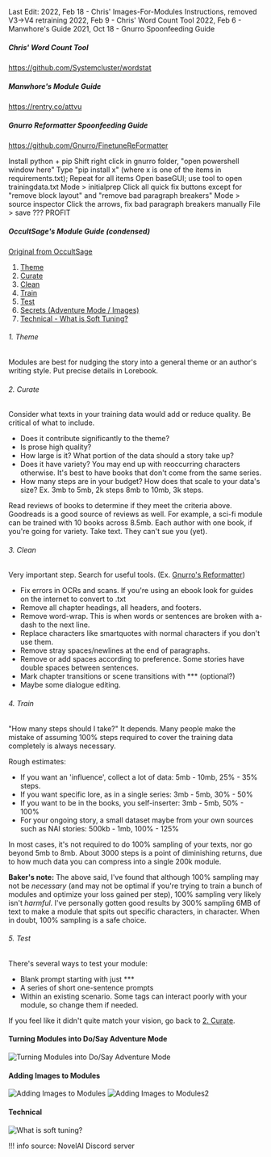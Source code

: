 Last Edit:
2022, Feb 18 - Chris' Images-For-Modules Instructions, removed V3->V4 retraining
2022, Feb 9 - Chris' Word Count Tool
2022, Feb 6 - Manwhore's Guide
2021, Oct 18 - Gnurro Spoonfeeding Guide

##### Chris' Word Count Tool
https://github.com/Systemcluster/wordstat

##### Manwhore's Module Guide
https://rentry.co/attvu

##### Gnurro Reformatter Spoonfeeding Guide
https://github.com/Gnurro/FinetuneReFormatter

Install python + pip
Shift right click in gnurro folder, "open powershell window here"
Type "pip install x" (where x is one of the items in requirements.txt); Repeat for all items
Open baseGUI; use tool to open trainingdata.txt
Mode > initialprep
Click all quick fix buttons except for "remove block layout" and "remove bad paragraph breakers"
Mode > source inspector
Click the arrows, fix bad paragraph breakers manually
File > save
???
PROFIT

##### OccultSage's Module Guide (condensed)
[Original from OccultSage](https://rentry.co/moduleguide)
1. [Theme](https://rentry.co/modguide#1-theme)
2. [Curate](https://rentry.co/modguide#2-curate)
3. [Clean](https://rentry.co/modguide#3-clean)
4. [Train](https://rentry.co/modguide#4-train)
5. [Test](https://rentry.co/modguide#5-test)
6. [Secrets (Adventure Mode / Images)](https://rentry.co/modguide#secrets)
7. [Technical - What is Soft Tuning?](https://rentry.co/modguide#technical)

###### 1. Theme
Modules are best for nudging the story into a general theme or an author's writing style. Put precise details in Lorebook.

###### 2. Curate
Consider what texts in your training data would add or reduce quality. Be critical of what to include.
- Does it contribute significantly to the theme?
- Is prose high quality?
- How large is it? What portion of the data should a story take up?
- Does it have variety? You may end up with reoccurring characters otherwise. It's best to have books that don't come from the same series.
- How many steps are in your budget? How does that scale to your data's size?
    Ex. 3mb to 5mb, 2k steps
    8mb to 10mb, 3k steps.

Read reviews of books to determine if they meet the criteria above. Goodreads is a good source of reviews as well.
For example, a sci-fi module can be trained with 10 books across 8.5mb. Each author with one book, if you're going for variety.
Take text. They can't sue you (yet).

###### 3. Clean
Very important step. Search for useful tools. (Ex. [Gnurro's Reformatter](https://github.com/Gnurro/FinetuneReFormatter/releases/tag/0.3.0))
- Fix errors in OCRs and scans. If you're using an ebook look for guides on the internet to convert to .txt
- Remove all chapter headings, all headers, and footers.
- Remove word-wrap. This is when words or sentences are broken with a-
    dash to the next line.
- Replace characters like smartquotes with normal characters if you don't use them.
- Remove stray spaces/newlines at the end of paragraphs.
- Remove or add spaces according to preference. Some stories have double spaces between sentences.
- Mark chapter transitions or scene transitions with *** (optional?)
- Maybe some dialogue editing.

###### 4. Train
"How many steps should I take?"
It depends. Many people make the mistake of assuming 100% steps required to cover the training data completely is always necessary.

Rough estimates:
- If you want an 'influence', collect a lot of data:
    5mb - 10mb, 25% - 35% steps.
- If you want specific lore, as in a single series:
    3mb - 5mb, 30% - 50%
- If you want to be in the books, you self-inserter:
    3mb - 5mb, 50% - 100%
- For your ongoing story, a small dataset maybe from your own sources such as NAI stories:
    500kb - 1mb, 100% - 125%

In most cases, it's not required to do 100% sampling of your texts, nor go beyond 5mb to 8mb. About 3000 steps is a point of diminishing returns, due to how much data you can compress into a single 200k module.

**Baker's note:** The above said, I've found that although 100% sampling may not be *necessary* (and may not be optimal if you're trying to train a bunch of modules and optimize your loss gained per step), 100% sampling very likely isn't *harmful*.
I've personally gotten good results by 300% sampling 6MB of text to make a module that spits out specific characters, in character.
When in doubt, 100% sampling is a safe choice. 

###### 5. Test
There's several ways to test your module:
- Blank prompt starting with just ***
- A series of short one-sentence prompts
- Within an existing scenario. Some tags can interact poorly with your module, so change them if needed.

If you feel like it didn't quite match your vision, go back to [2. Curate](https://rentry.co/modguide#2-curate).

#### Turning Modules into Do/Say Adventure Mode
![Turning Modules into Do/Say Adventure Mode](https://imgur.com/uPvjqYa.png)

#### Adding Images to Modules
![Adding Images to Modules](https://imgur.com/B1Rq5hz.png)
![Adding Images to Modules2](https://imgur.com/QyvKnAq.png)

#### Technical
![What is soft tuning?](https://imgur.com/14pNQqH.png)

!!! info
    source: NovelAI Discord server